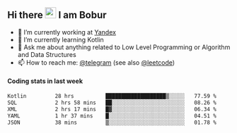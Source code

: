 ## Hi there <img src="https://media.giphy.com/media/hvRJCLFzcasrR4ia7z/giphy.gif" width="25px" height="25px"> I am Bobur

- 💼 I’m currently working at [Yandex](https://yandex.ru/)
- 🌱 I’m currently learning Kotlin
- 💬 Ask me about anything related to Low Level Programming or Algorithm and Data Structures
- 📫 How to reach me: [@telegram](https://t.me/octoant) (see also [@leetcode](https://leetcode.com/octoant/))    

#### Coding stats in last week

<!--START_SECTION:waka-->

```txt
Kotlin         28 hrs          ███████████████████▒░░░░░   77.59 %
SQL            2 hrs 58 mins   ██░░░░░░░░░░░░░░░░░░░░░░░   08.26 %
XML            2 hrs 17 mins   █▓░░░░░░░░░░░░░░░░░░░░░░░   06.34 %
YAML           1 hr 37 mins    █░░░░░░░░░░░░░░░░░░░░░░░░   04.51 %
JSON           38 mins         ▒░░░░░░░░░░░░░░░░░░░░░░░░   01.78 %
```

<!--END_SECTION:waka-->
